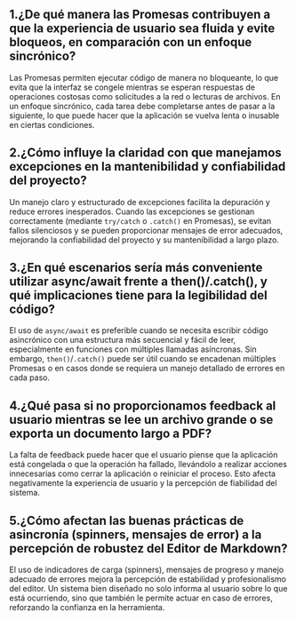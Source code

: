 ## 1.¿De qué manera las Promesas contribuyen a que la experiencia de usuario sea fluida y evite bloqueos, en comparación con un enfoque sincrónico?
Las Promesas permiten ejecutar código de manera no bloqueante, lo que evita que la interfaz se congele mientras se esperan respuestas de operaciones costosas como solicitudes a la red o lecturas de archivos. En un enfoque sincrónico, cada tarea debe completarse antes de pasar a la siguiente, lo que puede hacer que la aplicación se vuelva lenta o inusable en ciertas condiciones.

## 2.¿Cómo influye la claridad con que manejamos excepciones en la mantenibilidad y confiabilidad del proyecto?
Un manejo claro y estructurado de excepciones facilita la depuración y reduce errores inesperados. Cuando las excepciones se gestionan correctamente (mediante `try/catch` o `.catch()` en Promesas), se evitan fallos silenciosos y se pueden proporcionar mensajes de error adecuados, mejorando la confiabilidad del proyecto y su mantenibilidad a largo plazo.

## 3.¿En qué escenarios sería más conveniente utilizar async/await frente a then()/.catch(), y qué implicaciones tiene para la legibilidad del código?
El uso de `async/await` es preferible cuando se necesita escribir código asincrónico con una estructura más secuencial y fácil de leer, especialmente en funciones con múltiples llamadas asíncronas. Sin embargo, `then()`/`.catch()` puede ser útil cuando se encadenan múltiples Promesas o en casos donde se requiera un manejo detallado de errores en cada paso.

## 4.¿Qué pasa si no proporcionamos feedback al usuario mientras se lee un archivo grande o se exporta un documento largo a PDF?
La falta de feedback puede hacer que el usuario piense que la aplicación está congelada o que la operación ha fallado, llevándolo a realizar acciones innecesarias como cerrar la aplicación o reiniciar el proceso. Esto afecta negativamente la experiencia de usuario y la percepción de fiabilidad del sistema.

## 5.¿Cómo afectan las buenas prácticas de asincronía (spinners, mensajes de error) a la percepción de robustez del Editor de Markdown?
El uso de indicadores de carga (spinners), mensajes de progreso y manejo adecuado de errores mejora la percepción de estabilidad y profesionalismo del editor. Un sistema bien diseñado no solo informa al usuario sobre lo que está ocurriendo, sino que también le permite actuar en caso de errores, reforzando la confianza en la herramienta.

